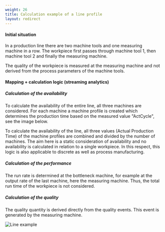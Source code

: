 ```yaml
---
weight: 26
title: Calculation example of a line profile
layout: redirect
---
```


#### Initial situation

In a production line there are two machine tools and one measuring machine in a row. The workpiece first passes through machine tool 1, then machine tool 2 and finally the measuring machine.

The quality of the workpiece is measured at the measuring machine and not derived from the process parameters of the machine tools.

#### Mapping + calculation logic (streaming analytics)

##### Calculation of the availability

To calculate the availability of the entire line, all three machines are considered. For each machine a machine profile is created which determines the production time based on the measured value "ActCycle", see the image below.

To calculate the availability of the line, all three values (Actual Production Time) of the machine profiles are combined and divided by the number of machines. The aim here is a static consideration of availability and no availability is calculated in relation to a single workpiece. In this respect, this logic is also applicable to discrete as well as process manufacturing.

##### Calculation of the performance

The run rate is determined at the bottleneck machine, for example at the output rate of the last machine, here the measuring machine. Thus, the total run time of the workpiece is not considered.

##### Calculation of the quality

The quality quantity is derived directly from the quality events. This event is generated by the measuring machine.

![Line example](/images/oee/administration/admin-line-example.png)
